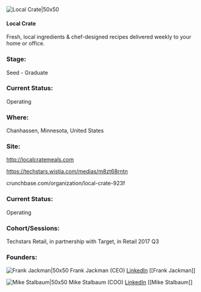 

![Local Crate|50x50](https://apimg.techstars.com/connect/images/image_files/59cd20dc9c66a940a50000ad/original/Screen_Shot_2017-09-28_at_11.18.18_AM.png)

#### Local Crate
Fresh, local ingredients & chef-designed recipes delivered weekly to your home or office.

### Stage: 
Seed - Graduate 

### Current Status: 
Operating

### Where:
Chanhassen, Minnesota, United States

### Site:
http://localcratemeals.com

https://techstars.wistia.com/medias/m8zt68rntn

crunchbase.com/organization/local-crate-923f

### Current Status: 
Operating

### Cohort/Sessions: 
Techstars Retail, in partnership with Target, in Retail 2017 Q3

### Founders: 

![Frank Jackman|50x50](https://apimg.techstars.com/connect/images/image_files/595e99ffc9aec74adb000008/original/Frank_Jackman_CEO_LocalCrate.jpg) Frank Jackman (CEO) [LinkedIn](https://linkedin.com/in/frank-jackman-7759b6aa) [[Frank Jackman]]

![Mike Stalbaum|50x50](https://apimg.techstars.com/connect/images/image_files/59cace27c9aec746d6000000/original/Mike_Stalbaum_COO_LocalCrate.jpg) Mike Stalbaum (COO) [LinkedIn](https://linkedin.com/in/michael-stalbaum-2328aa18) [[Mike Stalbaum]]


